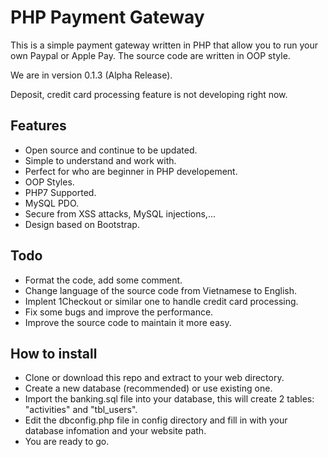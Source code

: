 # PHP Payment Gateway
This is a simple payment gateway written in PHP that allow you to run your own Paypal or Apple Pay. The source code are written in OOP style.

We are in version 0.1.3 (Alpha Release).

Deposit, credit card processing feature is not developing right now. 

## Features
- Open source and continue to be updated.
- Simple to understand and work with.
- Perfect for who are beginner in PHP developement.
- OOP Styles.
- PHP7 Supported.
- MySQL PDO.
- Secure from XSS attacks, MySQL injections,...
- Design based on Bootstrap.


## Todo
- Format the code, add some comment.
- Change language of the source code from Vietnamese to English.
- Implent 1Checkout or similar one to handle credit card processing.
- Fix some bugs and improve the performance.
- Improve the source code to maintain it more easy.

## How to install
- Clone or download this repo and extract to your web directory.
- Create a new database (recommended) or use existing one.
- Import the banking.sql file into your database, this will create 2 tables: "activities" and "tbl_users".
- Edit the dbconfig.php file in config directory and fill in with your database infomation and your website path. 
- You are ready to go.
